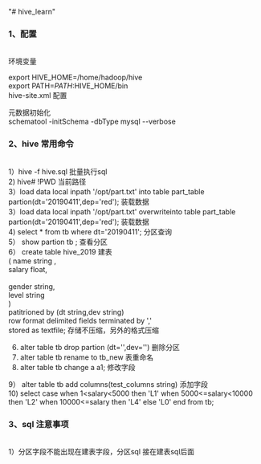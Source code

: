 "# hive_learn" 

<h3>1、配置 </h3><br>
环境变量

export HIVE_HOME=/home/hadoop/hive<br>
export PATH=$PATH:$HIVE_HOME/bin<br>
hive-site.xml 配置<br>
<!--
<property>
<name>javax.jdo.option.ConnectionURL</name>
<value>jdbc:mysql://weekend07:3306/hive?createDatabaseIfNotExist=true</value>
</property>
<property>
<name>javax.jdo.option.ConnectionDriverName</name>
<value>com.mysql.jdbc.Driver</value>
</property>
<property>
<name>javax.jdo.option.ConnectionUserName</name>
<value>root</value>
</property>
<property>
<name>javax.jdo.option.ConnectionPassword</name>
<value>123</value>
</property>
-->
元数据初始化<br>
schematool -initSchema -dbType mysql --verbose



<h3>2、hive 常用命令</h3><br>
1）hive  -f  hive.sql 批量执行sql<br>
2) hive# !PWD   当前路径<br>
3）load  data   local inpath '/opt/part.txt'  into table part_table partion(dt='20190411',dep='red');  装载数据<br>
3）load  data   local inpath '/opt/part.txt'  overwriteinto table part_table partion(dt='20190411',dep='red');  装载数据<br>
4) select * from tb  where dt='20190411'; 分区查询<br>
5） show partion tb ; 查看分区<br>
6）   create  table hive_2019   建表<br>
 (  name  string ,<br>
    salary  float,<br><br>
    gender string,<br>
    level string   <br>
    )<br>
    patitrioned by (dt string,dev string)<br>
    row format delimited fields terminated by ','<br>
    stored as  textfile;  存储不压缩，另外的格式压缩<br>

6) alter table tb drop partion (dt='',dev='') 删除分区<br>
7) alter table tb rename to tb_new  表重命名 <br>
8) alter table tb  change a a1;  修改字段<br>

9） alter  table tb  add columns(test_columns string)  添加字段 <br>
10) select  case when 1<salary<5000 then 'L1' when 5000<=salary<10000 then 'L2' when 10000<=salary then 'L4' else 'L0' end from tb; <br>


<h3>3、sql 注意事项</h3><br>
1）分区字段不能出现在建表字段，分区sql 接在建表sql后面<br>
